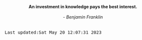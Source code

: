 
<div align="center"><b><span>An investment in knowledge pays the best interest.</span></b><br><br><i> - Benjamin Franklin</i></div>
<br><br><kbd>Last updated:Sat May 20 12:07:31 2023</kbd>
